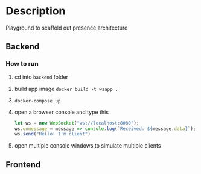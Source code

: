 # Description

Playground to scaffold out presence architecture

## Backend

### How to run

1) cd into `backend` folder
2) build app image `docker build -t wsapp .`
3) `docker-compose up`
4) open a browser console and type this

    ```js
    let ws = new WebSocket("ws://localhost:8080");
    ws.onmessage = message => console.log(`Received: ${message.data}`);
    ws.send("Hello! I'm client")
    ```

5) open multiple console windows to simulate multiple clients

## Frontend
